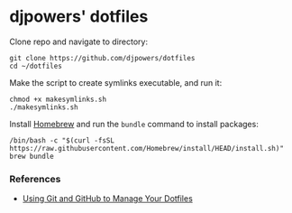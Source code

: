 # djpowers' dotfiles

Clone repo and navigate to directory:
```shell
git clone https://github.com/djpowers/dotfiles
cd ~/dotfiles
```

Make the script to create symlinks executable, and run it:
```shell
chmod +x makesymlinks.sh
./makesymlinks.sh
```

Install [Homebrew](https://brew.sh/) and run the `bundle` command to install packages:
```shell
/bin/bash -c "$(curl -fsSL https://raw.githubusercontent.com/Homebrew/install/HEAD/install.sh)"
brew bundle
```

### References
* [Using Git and GitHub to Manage Your Dotfiles](http://blog.smalleycreative.com/tutorials/using-git-and-github-to-manage-your-dotfiles/)
